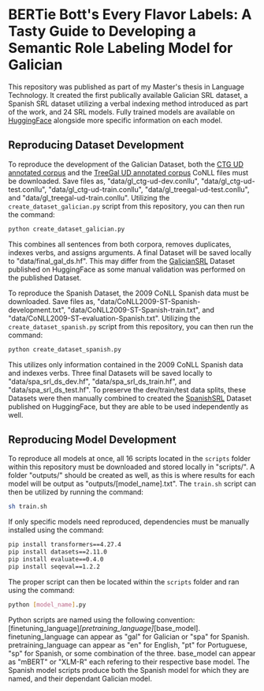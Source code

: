 # BERTie Bott's Every Flavor Labels: A Tasty Guide to Developing a Semantic Role Labeling Model for Galician
This repository was published as part of my Master's thesis in Language Technology. It created the first publically available Galician SRL dataset, a Spanish SRL dataset utilizing a verbal indexing method introduced as part of the work, and 24 SRL models. Fully trained models are available on [HuggingFace](https://huggingface.co/mbruton) alongside more specific information on each model.

## Reproducing Dataset Development
To reproduce the development of the Galician Dataset, both the [CTG UD annotated corpus](https://github.com/UniversalDependencies/UD_Galician-CTG) and the [TreeGal UD annotated corpus](https://github.com/UniversalDependencies/UD_Galician-TreeGal) CoNLL files must be downloaded. Save files as, "data/gl_ctg-ud-dev.conllu", "data/gl_ctg-ud-test.conllu", "data/gl_ctg-ud-train.conllu", "data/gl_treegal-ud-test.conllu", and "data/gl_treegal-ud-train.conllu". Utilizing the `create_dataset_galician.py` script from this repository, you can then run the command:
```bash
python create_dataset_galician.py
```
This combines all sentences from both corpora, removes duplicates, indexes verbs, and assigns arguments. A final Dataset will be saved locally to "data/final_gal_ds.hf". This may differ from the [GalicianSRL](https://huggingface.co/datasets/mbruton/galician_srl) Dataset published on HuggingFace as some manual validation was performed on the published Dataset.

To reproduce the Spanish Dataset, the 2009 CoNLL Spanish data must be downloaded. Save files as, "data/CoNLL2009-ST-Spanish-development.txt", "data/CoNLL2009-ST-Spanish-train.txt", and "data/CoNLL2009-ST-evaluation-Spanish.txt". Utilizing the `create_dataset_spanish.py` script from this repository, you can then run the command:
```bash
python create_dataset_spanish.py
```
This utilizes only information contained in the 2009 CoNLL Spanish data and indexes verbs. Three final Datasets will be saved locally to "data/spa_srl_ds_dev.hf", "data/spa_srl_ds_train.hf", and "data/spa_srl_ds_test.hf". To preserve the dev/train/test data splits, these Datasets were then manually combined to created the [SpanishSRL](https://huggingface.co/datasets/mbruton/spanish_srl) Dataset published on HuggingFace, but they are able to be used independently as well.

## Reproducing Model Development
To reproduce all models at once, all 16 scripts located in the `scripts` folder within this repository must be downloaded and stored locally in "scripts/". A folder "outputs/" should be created as well, as this is where results for each model will be output as "outputs/[model_name].txt". The `train.sh` script can then be utilized by running the command:
```bash
sh train.sh
```
If only specific models need reproduced, dependencies must be manually installed using the command:
```bash
pip install transformers==4.27.4 
pip install datasets==2.11.0 
pip install evaluate==0.4.0 
pip install seqeval==1.2.2
```
The proper script can then be located within the `scripts` folder and ran using the command:
```bash
python [model_name].py
```
Python scripts are named using the following convention: [finetuning_language]_[pretraining_language]_[base_model]. finetuning_language can appear as "gal" for Galician or "spa" for Spanish. pretraining_language can appear as "en" for English, "pt" for Portuguese, "sp" for Spanish, or some combination of the three. base_model can appear as "mBERT" or "XLM-R" each refering to their respective base model. The Spanish model scripts produce both the Spanish model for which they are named, and their dependant Galician model.
